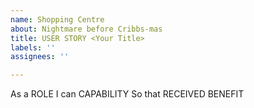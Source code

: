 ```yaml
---
name: Shopping Centre
about: Nightmare before Cribbs-mas
title: USER STORY <Your Title>
labels: ''
assignees: ''

---
```


As a ROLE
I can CAPABILITY
So that RECEIVED BENEFIT
